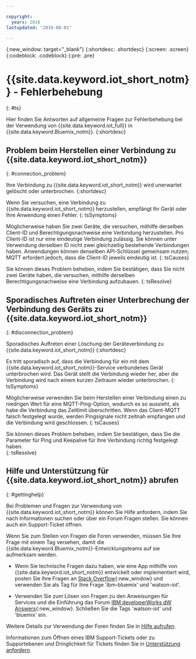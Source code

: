 ```yaml
---

copyright:
  years: 2016
lastupdated: "2016-08-01"

---
```


{:new_window: target="\_blank"}
{:shortdesc: .shortdesc}
{:screen: .screen}
{:codeblock: .codeblock}
{:pre: .pre}

# {{site.data.keyword.iot_short_notm}} - Fehlerbehebung
{: #ts}

Hier finden Sie Antworten auf allgemeine Fragen zur Fehlerbehebung bei der Verwendung von {{site.data.keyword.iot_full}} in {{site.data.keyword.Bluemix_notm}}.
{:shortdesc}

## Problem beim Herstellen einer Verbindung zu {{site.data.keyword.iot_short_notm}}
{: #connection_problem}

Ihre Verbindung zu {{site.data.keyword.iot_short_notm}} wird unerwartet gelöscht oder unterbrochen.
{:shortdesc}

Wenn Sie versuchen, eine Verbindung zu {{site.data.keyword.iot_short_notm}} herzustellen, empfängt Ihr Gerät oder Ihre Anwendung einen Fehler.
{: tsSymptoms}

Möglicherweise haben Sie zwei Geräte, die versuchen, mithilfe derselben Client-ID und Berechtigungsnachweise eine Verbindung herzustellen. Pro Client-ID ist nur eine eindeutige Verbindung zulässig. Sie können unter Verwendung derselben ID nicht zwei gleichzeitig bestehende Verbindungen haben. Anwendungen können denselben API-Schlüssel gemeinsam nutzen; MQTT erfordert jedoch, dass die Client-ID jeweils eindeutig ist.
{: tsCauses}

Sie können dieses Problem beheben, indem Sie bestätigen, dass Sie nicht zwei Geräte haben, die versuchen, mithilfe derselben Berechtigungsnachweise eine Verbindung aufzubauen.
{: tsResolve}

## Sporadisches Auftreten einer Unterbrechung der Verbindung des Geräts zu {{site.data.keyword.iot_short_notm}}
{: #disconnection_problem}

Sporadisches Auftreten einer Löschung der Geräteverbindung zu {{site.data.keyword.iot_short_notm}}
{:shortdesc}

Es tritt sporadisch auf, dass die Verbindung für ein mit dem {{site.data.keyword.iot_short_notm}}-Service verbundenes Gerät unterbrochen wird. Das Gerät stellt die Verbindung wieder her, aber die Verbindung wird nach einem kurzen Zeitraum wieder unterbrochen.
{: tsSymptoms}

Möglicherweise verwenden Sie beim Herstellen einer Verbindung einen zu niedrigen Wert für eine MQTT-Ping-Option, wodurch es so aussieht, als habe die Verbindung das Zeitlimit überschritten. Wenn das Client-MQTT falsch festgelegt wurde, werden Pingsignale nicht zeitnah empfangen und die Verbindung wird geschlossen.
{: tsCauses}

Sie können dieses Problem beheben, indem Sie bestätigen, dass Sie die Parameter für Ping und Keepalive für Ihre Verbindung richtig festgelegt haben.   
{: tsResolve}


## Hilfe und Unterstützung für {{site.data.keyword.iot_short_notm}} abrufen
{: #gettinghelp}

Bei Problemen und Fragen zur Verwendung von {{site.data.keyword.iot_short_notm}} können Sie Hilfe anfordern, indem Sie nach Informationen suchen oder über ein Forum Fragen stellen. Sie können auch ein Support-Ticket öffnen.

Wenn Sie zum Stellen von Fragen die Foren verwenden, müssen Sie Ihre Frage mit einem Tag versehen, damit die {{site.data.keyword.Bluemix_notm}}-Entwicklungsteams auf sie aufmerksam werden.

* Wenn Sie technische Fragen dazu haben, wie eine App mithilfe von {{site.data.keyword.iot_short_notm}} entwickelt oder implementiert wird, posten Sie Ihre Fragen an [Stack Overflow](http://stackoverflow.com/search?q=watson-iot+ibm-bluemix){:new_window} und verwenden Sie als Tag für Ihre Frage 'ibm-bluemix' und 'watson-iot'.
<!--Insert the appropriate dW Answers tag for your service for <service_keyword> in URL below:  -->
* Verwenden Sie zum Lösen von Fragen zu den Anweisungen für Services und die Einführung das Forum [IBM developerWorks dW Answers](https://developer.ibm.com/answers/topics/watson-iot/?smartspace=bluemix){:new_window}. Schließen Sie die Tags 'watson-iot' und 'bluemix' ein.

Weitere Details zur Verwendung der Foren finden Sie in [Hilfe aufrufen](https://www.{DomainName}/docs/support/index.html#getting-help).

Informationen zum Öffnen eines IBM Support-Tickets oder zu Supportebenen und Dringlichkeit für Tickets finden Sie in [Unterstützung anfordern](https://www.{DomainName}/docs/support/index.html#contacting-support).
